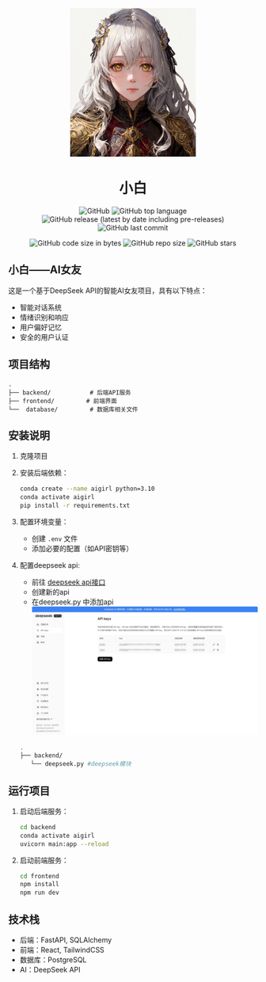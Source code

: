<div align="center">
 <img alt="logo" height="300px" src="frontend\public\ai-girl.png">
</div>

<h1 align="center">小白</h1>

<p align="center">
    <img alt="GitHub" src="https://img.shields.io/github/license/Desireless-sky/xiaobai">
    <img alt="GitHub top language" src="https://img.shields.io/github/languages/top/Desireless-sky/xiaobai">
    <img alt="GitHub release (latest by date including pre-releases)" src="https://img.shields.io/github/v/release/Desireless-sky/xiaobai?include_prereleases">
    <img alt="GitHub last commit" src="https://img.shields.io/github/last-commit/Desireless-sky/xiaobai">
</p>
<p align="center">
    <img alt="GitHub code size in bytes" src="https://img.shields.io/github/languages/code-size/Desireless-sky/xiaobai">
    <img alt="GitHub repo size" src="https://img.shields.io/github/repo-size/Desireless-sky/xiaobai">
    <img alt="GitHub stars" src="https://img.shields.io/github/stars/Desireless-sky/xiaobai?style=social">
</p>


## 小白——AI女友

这是一个基于DeepSeek API的智能AI女友项目，具有以下特点：

- 智能对话系统
- 情绪识别和响应
- 用户偏好记忆
- 安全的用户认证

## 项目结构

```
.
├── backend/           # 后端API服务
├── frontend/         # 前端界面
└──  database/         # 数据库相关文件
```

## 安装说明

1. 克隆项目
2. 安装后端依赖：
   ```bash
   conda create --name aigirl python=3.10
   conda activate aigirl
   pip install -r requirements.txt
   ```
3. 配置环境变量：
   - 创建 `.env` 文件
   - 添加必要的配置（如API密钥等）

4. 配置deepseek api:
   - 前往 [deepseek api接口](https://platform.deepseek.com/api_keys)
   - 创建新的api
   - 在deepseek.py 中添加api
   ![deepseek](img\1.png )
   ```bash
   .
   ├── backend/           
      └── deepseek.py #deepseek模块
   ```
## 运行项目

1. 启动后端服务：
   ```bash
   cd backend
   conda activate aigirl
   uvicorn main:app --reload
   ```

2. 启动前端服务：
   ```bash
   cd frontend
   npm install
   npm run dev
   ```

## 技术栈

- 后端：FastAPI, SQLAlchemy
- 前端：React, TailwindCSS
- 数据库：PostgreSQL
- AI：DeepSeek API
